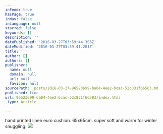 ```yaml
---
inFeed: true
hasPage: true
inNav: false
inLanguage: null
starred: false
keywords: []
description: ''
datePublished: '2016-03-27T03:59:44.303Z'
dateModified: '2016-03-27T03:59:41.201Z'
title: ''
author: []
authors: []
publisher:
  name: null
  domain: null
  url: null
  favicon: null
sourcePath: _posts/2016-03-27-96523699-ba04-4ee2-bcac-52c831f66583.md
published: true
url: 96523699-ba04-4ee2-bcac-52c831f66583/index.html
_type: Article

---
```

hand printed linen euro cushion. 65x65cm. super soft and warm for winter snuggling.
![](https://the-grid-user-content.s3-us-west-2.amazonaws.com/5b59fb7e-548d-419b-81cb-92646288dc52.jpg)